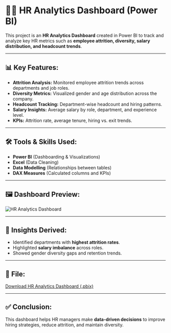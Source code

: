 # 🧑‍💼 HR Analytics Dashboard (Power BI)

This project is an **HR Analytics Dashboard** created in Power BI to track and analyze key HR metrics such as **employee attrition, diversity, salary distribution, and headcount trends**.

---

## 📊 Key Features:
- **Attrition Analysis:** Monitored employee attrition trends across departments and job roles.
- **Diversity Metrics:** Visualized gender and age distribution across the company.
- **Headcount Tracking:** Department-wise headcount and hiring patterns.
- **Salary Insights:** Average salary by role, department, and experience level.
- **KPIs:** Attrition rate, average tenure, hiring vs. exit trends.

---

## 🛠 Tools & Skills Used:
- **Power BI** (Dashboarding & Visualizations)
- **Excel** (Data Cleaning)
- **Data Modelling** (Relationships between tables)
- **DAX Measures** (Calculated columns and KPIs)

---

## 🖼 Dashboard Preview:
![HR Analytics Dashboard](add-screenshot-link-here)

---

## 🎯 Insights Derived:
- Identified departments with **highest attrition rates**.
- Highlighted **salary imbalance** across roles.
- Showed gender diversity gaps and retention trends.

---

## 🔗 File:
[Download HR Analytics Dashboard (.pbix)](upload-ka-link-here)

---

## ✅ Conclusion:
This dashboard helps HR managers make **data-driven decisions** to improve hiring strategies, reduce attrition, and maintain diversity.

